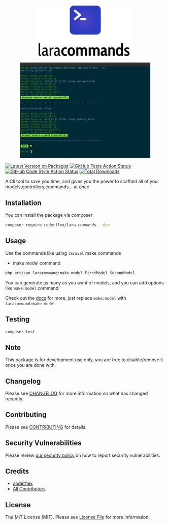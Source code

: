 <p align="center">
    <img src="https://raw.githubusercontent.com/coderflexx/laracommand/main/docs/images/logo.png" alt="laracommand Logo" width="300">
    <br><br>
    <img src="https://raw.githubusercontent.com/coderflexx/laracommand/main/docs/images/example.png" alt="laracommand Example" height="300">
</p>


[![Latest Version on Packagist](https://img.shields.io/packagist/v/coderflex/lara-commands.svg?style=flat-square)](https://packagist.org/packages/coderflex/lara-commands)
[![GitHub Tests Action Status](https://img.shields.io/github/workflow/status/coderflex/lara-commands/run-tests?label=tests)](https://github.com/coderflexx/lara-commands/actions?query=workflow%3Arun-tests+branch%3Amain)
[![GitHub Code Style Action Status](https://img.shields.io/github/workflow/status/coderflex/lara-commands/Check%20&%20fix%20styling?label=code%20style)](https://github.com/coderflexx/lara-commands/actions?query=workflow%3A"Check+%26+fix+styling"+branch%3Amain)
[![Total Downloads](https://img.shields.io/packagist/dt/coderflex/lara-commands.svg?style=flat-square)](https://packagist.org/packages/coderflex/lara-commands)

A Cli tool to save you time, and gives you the power to scaffold all of your models,controllers,commands... at once

## Installation

You can install the package via composer:

```bash
composer require coderflex/lara-commands --dev
```


## Usage

Use the commands like using `laravel` make commands

- make model command
  
```bash
php artisan laracommand:make-model FirstModel SecondModel
```
You can generate as many as you want of models, and you can add options like `make:model` command

Check out the [docs](https://laravel.com/docs/8.x/eloquent#generating-model-classes) for more, just replace `make:model` with `laracommand:make-model`


## Testing

```bash
composer test
```

## Note
This package is for development use only, you are free  to disable/remove it once you are done with.

## Changelog

Please see [CHANGELOG](CHANGELOG.md) for more information on what has changed recently.

## Contributing

Please see [CONTRIBUTING](.github/CONTRIBUTING.md) for details.

## Security Vulnerabilities

Please review [our security policy](../../security/policy) on how to report security vulnerabilities.

## Credits

- [coderflex](https://github.com/coderflex)
- [All Contributors](../../contributors)

## License

The MIT License (MIT). Please see [License File](LICENSE.md) for more information. 




